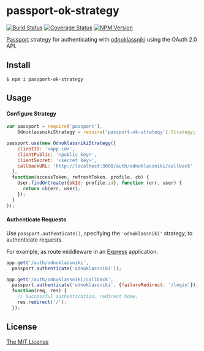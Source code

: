 # passport-ok-strategy
[![Build Status](https://api.travis-ci.org/dvpnt/passport-ok-strategy.svg)](https://travis-ci.org/dvpnt/passport-ok-strategy)
[![Coverage Status](https://coveralls.io/repos/github/dvpnt/passport-ok-strategy/badge.svg?branch=master)](https://coveralls.io/github/dvpnt/passport-ok-strategy?branch=master)
[![NPM Version](https://img.shields.io/npm/v/passport-ok-strategy.svg)](https://www.npmjs.com/package/passport-ok-strategy)

[Passport](http://passportjs.org/) strategy for authenticating with [odnoklassniki](https://ok.ru/)
using the OAuth 2.0 API.

## Install
    $ npm i passport-ok-strategy

## Usage

#### Configure Strategy

```js
var passport = require('passport'),
    OdnoklassnikiStrategy = require('passport-ok-strategy').Strategy;

passport.use(new OdnoklassnikiStrategy({
    clientID: '<app id>',
    clientPublic: '<public key>',
    clientSecret: '<secret key>',
    callbackURL: 'http://localhost:3000/auth/odnoklassniki/callback'
  },
  function(accessToken, refreshToken, profile, cb) {
    User.findOrCreate({okId: profile.id}, function (err, user) {
      return cb(err, user);
    });
  }
));
```

#### Authenticate Requests

Use `passport.authenticate()`, specifying the `'odnoklassniki'` strategy, to
authenticate requests.

For example, as route middleware in an [Express](http://expressjs.com/)
application:

```js
app.get('/auth/odnoklassniki',
  passport.authenticate('odnoklassniki'));

app.get('/auth/odnoklassniki/callback',
  passport.authenticate('odnoklassniki', {failureRedirect: '/login'}),
  function(req, res) {
    // Successful authentication, redirect home.
    res.redirect('/');
  });
```

## License

[The MIT License](https://raw.githubusercontent.com/dvpnt/passport-ok-strategy/master/LICENSE)
